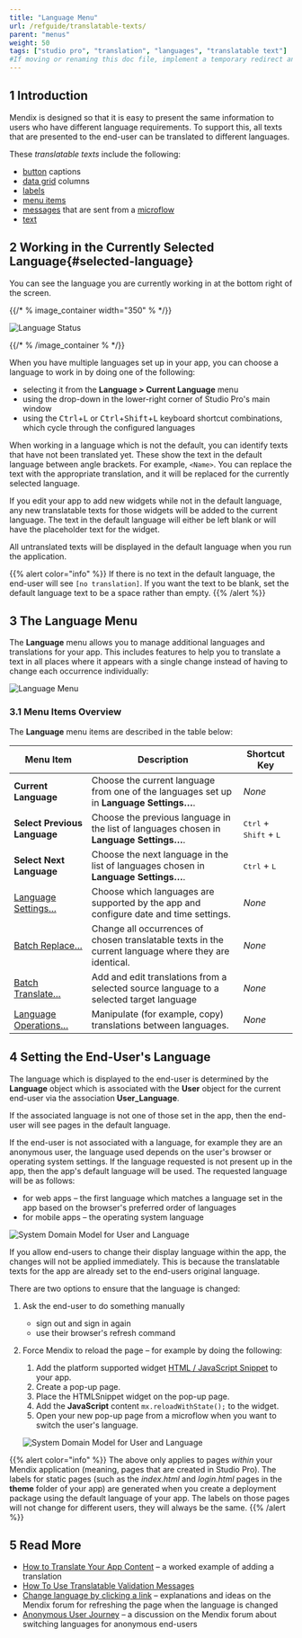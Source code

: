 ```yaml
---
title: "Language Menu"
url: /refguide/translatable-texts/
parent: "menus"
weight: 50
tags: ["studio pro", "translation", "languages", "translatable text"]
#If moving or renaming this doc file, implement a temporary redirect and let the respective team know they should update the URL in the product. See Mapping to Products for more details.
---
```


## 1 Introduction

Mendix is designed so that it is easy to present the same information to users who have different language requirements. To support this, all texts that are presented to the end-user can be translated to different languages.

These *translatable texts* include the following:

* [button](/refguide/button-widgets/) captions
* [data grid](/refguide/data-grid/) columns
* [labels](/refguide/label/)
* [menu items](/refguide/menu/#menu-item)
* [messages](/refguide/show-message/) that are sent from a [microflow](/refguide/microflows/)
* [text](/refguide/text/)

## 2 Working in the Currently Selected Language{#selected-language}

You can see the language you are currently working in at the bottom right of the screen.

{{/* % image_container width="350" % */}}

![Language Status](/attachments/refguide/modeling/menus/translatable-texts/language-status.png)

{{/* % /image_container % */}}

When you have multiple languages set up in your app, you can choose a language to work in by doing one of the following:

* selecting it from the **Language > Current Language** menu
* using the drop-down in the lower-right corner of Studio Pro's main window
* using the <kbd>Ctrl</kbd>+<kbd>L</kbd> or <kbd>Ctrl</kbd>+<kbd>Shift</kbd>+<kbd>L</kbd> keyboard shortcut combinations, which cycle through the configured languages

When working in a language which is not the default, you can identify texts that have not been translated yet. These show the text in the default language between angle brackets. For example, `<Name>`. You can replace the text with the appropriate translation, and it will be replaced for the currently selected language.

If you edit your app to add new widgets while not in the default language, any new translatable texts for those widgets will be added to the current language. The text in the default language will either be left blank or will have the placeholder text for the widget.

All untranslated texts will be displayed in the default language when you run the application.

{{% alert color="info" %}}
If there is no text in the default language, the end-user will see `[no translation]`. If you want the text to be blank, set the default language text to be a space rather than empty.
{{% /alert %}}

## 3 The Language Menu

The **Language** menu allows you to manage additional languages and translations for your app. This includes features to help you to translate a text in all places where it appears with a single change instead of having to change each occurrence individually:

![Language Menu](/attachments/refguide/modeling/menus/translatable-texts/language-menu.png)


### 3.1 Menu Items Overview

The **Language** menu items are described in the table below:

| Menu Item | Description | Shortcut Key |
| --- | --- | --- |
| **Current Language** | Choose the current language from one of the languages set up in **Language Settings…**. | *None* |
| **Select Previous Language** | Choose the previous language in the list of languages chosen in **Language Settings…**. | <kbd>Ctrl</kbd> + <kbd>Shift</kbd> + <kbd>L</kbd> |
| **Select Next Language** | Choose the next language in the list of languages chosen in **Language Settings…**. | <kbd>Ctrl</kbd> + <kbd>L</kbd> |
| [Language Settings…](/refguide/language-settings/) | Choose which languages are supported by the app and configure date and time settings. | *None* |
| [Batch Replace…](/refguide/batch-replace/) | Change all occurrences of chosen translatable texts in the current language where they are identical. | *None* |
| [Batch Translate…](/refguide/batch-translate/) | Add and edit translations from a selected source language to a selected target language | *None* |
| [Language Operations…](/refguide/language-operations/) | Manipulate (for example, copy) translations between languages. | *None* |

## 4 Setting the End-User's Language

The language which is displayed to the end-user is determined by the **Language** object which is associated with the **User** object for the current end-user via the association **User_Language**.

If the associated language is not one of those set in the app, then the end-user will see pages in the default language.

If the end-user is not associated with a language, for example they are an anonymous user, the language used depends on the user's browser or operating system settings. If the language requested is not present up in the app, then the app's default language will be used. The requested language will be as follows:

* for web apps – the first language which matches a language set in the app based on the browser's preferred order of languages
* for mobile apps – the operating system language

![System Domain Model for User and Language](/attachments/refguide/modeling/menus/translatable-texts/user-language-domain-model.png)

If you allow end-users to change their display language within the app, the changes will not be applied immediately. This is because the translatable texts for the app are already set to the end-users original language.

There are two options to ensure that the language is changed:

1. Ask the end-user to do something manually
    * sign out and sign in again
    * use their browser's refresh command
2. Force Mendix to reload the page – for example by doing the following:
    1. Add the platform supported widget [HTML / JavaScript Snippet](https://marketplace.mendix.com/link/component/56/) to your app.
    2. Create a pop-up page.
    3. Place the HTMLSnippet widget on the pop-up page.
    4. Add the **JavaScript** content `mx.reloadWithState();` to the widget.
    5. Open your new pop-up page from a microflow when you want to switch the user's language.

    ![System Domain Model for User and Language](/attachments/refguide/modeling/menus/translatable-texts/reload-with-state.png)

{{% alert color="info" %}}
The above only applies to pages *within* your Mendix application (meaning, pages that are created in Studio Pro). The labels for static pages (such as the *index.html* and *login.html* pages in the **theme** folder of your app) are generated when you create a deployment package using the default language of your app. The labels on those pages will not change for different users, they will always be the same.
{{% /alert %}}

## 5 Read More

* [How to Translate Your App Content](/howto/collaboration-requirements-management/translate-your-app-content/) – a worked example of adding a translation 
* [How To Use Translatable Validation Messages](/howto/logic-business-rules/translatable-validation-messages/)
* [Change language by clicking a link](https://forum.mendixcloud.com/link/questions/91821) – explanations and ideas on the Mendix forum for refreshing the page when the language is changed
* [Anonymous User Journey](https://forum.mendixcloud.com/link/questions/91676) – a discussion on the Mendix forum about switching languages for anonymous end-users
